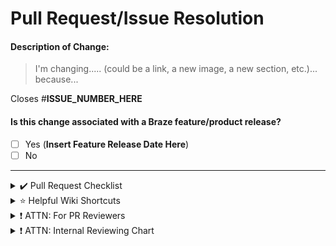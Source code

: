 # Pull Request/Issue Resolution

#### Description of Change:
> I'm changing..... (could be a link, a new image, a new section, etc.)... because...

Closes #**ISSUE_NUMBER_HERE**

#### Is this change associated with a Braze feature/product release?
- [ ] Yes (**Insert Feature Release Date Here**)
- [ ] No

---

<details>
<summary>✔️ Pull Request Checklist</summary>
<br>

- [ ] Check that all links work.
- [ ] Ensure you have completed [our Contributors License Agreement](https://www.braze.com/docs/cla/).
- [ ] Tag @Timothy-Kim and @KellieHawks as a reviewer when your work is **done and ready to be reviewed for merge**. Are you an internal product manager? Reference the internal reviewing chart to tag the appropriate reviewer.
- [ ] Tag others as reviewers as necessary.
- [ ] If you have modified any links, be sure to add redirects to `assets` > `js` > `broken_redirect_list.js`

</details>

<details>
<summary>⭐ Helpful Wiki Shortcuts</summary>
<br>

- [Writing Style Guide](https://docs.google.com/document/d/e/2PACX-1vTluyDFO3ZEV7V6VvhXE4As_hSFwmnFFdU9g6_TrAYTgH1QmbRoEDDdn5GzKAB9vdBbIdyiFdoaJcNk/pub)
- [Image Style Guide](https://docs.google.com/document/d/e/2PACX-1vRJSkwcjmjrTfLDagZccLpOMMyh5NN5SXRZSjz12cRAHbX4OrUmhvCmYpf_p5YB-9r4_jSOQLkicQIH/pub)
- [Styling Test Page](https://www.braze.com/docs/home/styling_test_page/)

</details>

<details>
<summary>❗ ATTN: For PR Reviewers</summary>
<br>

- [ ] Read our [Reviewing a PR page](https://github.com/Appboy/braze-docs/wiki/Reviewing-a-PR) for more on our reviewing suggestions.
- [ ] Read our [Previewing Documentation page](https://github.com/braze-inc/braze-docs/wiki/Previewing-and-Testing-Documentation) to see how to check the deployment.
  - [ ] Preview all changes in the linked Vercel environment by clicking the preview link in the vercel-bot comment in your PR.
</details>

<details>
<summary>❗ ATTN: Internal Reviewing Chart </summary>
<br>
<b>Work at Braze and not sure who to tag for review?</b> <br>Before tagging @timothy-kim or @KellieHawks for a general review, reference the following chart to see if a specific product vertical/reviewer applies to your pull request.
<br><br>
<table>
<tr>
    <td><b>Reviewer</b></td>
    <td><b>Product Vertical</b></td>
  </tr>
  <tr>
    <td>@josh-mccrowell-braze</td>
    <td>Monolith Deployments<br>Quality Infrastructure<br>Platform Infrastructure<br>Datalake<br>SDKs</td>
  </tr>
  <tr>
    <td>@kelliehawks</td>
    <td>Currents<br>Internal Tools<br>Product Partnerships<br>SMS<br>Customer Lifecycle, Identity and Permissions</td>
  </tr>
  <tr>
    <td>@bre-fitzgerald</td>
    <td>Reporting<br>Intelligence<br>User Targeting<br>IAM<br>Channels<br>FIX</td>
  </tr>
  <tr>
    <td>@lydia-xie</td>
    <td>Ingestion<br>Core Objects<br>Core Messaging<br>Messaging and Automation<br>Email (Composition and Infrastructure)</td>
  </tr>
</table>
</details>
